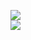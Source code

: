 [![](https://img.shields.io/badge/Made%20With-Github%20Spray-lightgrey.svg?style=for-the-badge&logo=github)](https://github.com/Annihil/github-spray#2400)  
[![](https://i.imgur.com/2DrTn0Z.gif)](https://github.com/Annihil/github-spray)